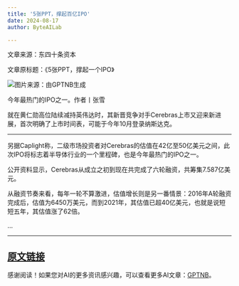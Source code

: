 ```yaml
---
title: '5张PPT，撑起百亿IPO'
date: 2024-08-17
author: ByteAILab

---
```


文章来源：东四十条资本

文章原标题：《5张PPT，撑起一个IPO》

![图片来源：由GPTNB生成](http://www.jesonc.com/upload/3B33CB85B496C0CB6FBA4C2BD79320AD/1723769148828/Foas9xF8zP8ZN5phWEAcjkUbkvJn.png)

今年最热门的IPO之一。作者丨张雪

就在黄仁勋高位陆续减持英伟达时，其新晋竞争对手Cerebras上市又迎来新进展，首次明确了上市时间表，可能于今年10月登录纳斯达克。

---
另据Caplight称，二级市场投资者对Cerebras的估值在42亿至50亿美元之间，此次IPO将标志着半导体行业的一个里程碑，也是今年最热门的IPO之一。

公开资料显示，Cerebras从成立之初到现在共完成了六轮融资，共筹集7.587亿美元。

从融资节奏来看，每年一轮不算激进，估值增长则是另一番情景：2016年A轮融资完成后，估值为6450万美元，而到2021年，其估值已超40亿美元，也就是说短短五年，其估值涨了62倍。

...

---

[原文链接](https://www.aixinzhijie.com/article/6846444)
---
感谢阅读！如果您对AI的更多资讯感兴趣，可以查看更多AI文章：[GPTNB](https://gptnb.com)。